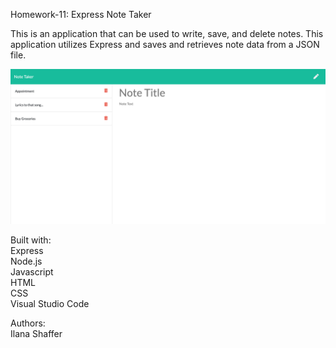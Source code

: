 Homework-11: Express Note Taker  

This is an application that can be used to write, save, and delete notes. This application utilizes Express and saves and retrieves note data from a JSON file.  

![Writing Notes](Develop/public/assets/images/notes.png)  

Built with:  
Express  
Node.js  
Javascript  
HTML  
CSS  
Visual Studio Code   

Authors:  
Ilana Shaffer  